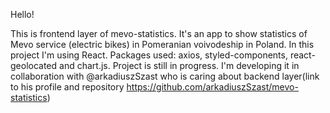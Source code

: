 Hello!

This is frontend layer of mevo-statistics. It's an app to show statistics of Mevo service (electric bikes) in Pomeranian 
voivodeship in Poland.
In this project I'm using React.
Packages used: axios, styled-components, react-geolocated and chart.js. 
Project is still in progress.
 I'm developing it in collaboration with @arkadiuszSzast who is caring about backend layer(link to his profile and repository https://github.com/arkadiuszSzast/mevo-statistics)


